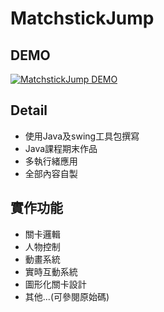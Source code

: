 # MatchstickJump

## DEMO

[![MatchstickJump DEMO](https://img.youtube.com/vi/oL2FxVaWCg4/maxresdefault.jpg)](https://www.youtube.com/watch?=oL2FxVaWCg4)

## Detail

- 使用Java及swing工具包撰寫
- Java課程期末作品
- 多執行緒應用
- 全部內容自製

## 實作功能

- 關卡邏輯
- 人物控制
- 動畫系統
- 實時互動系統
- 圖形化關卡設計
- 其他...(可參閱原始碼)
